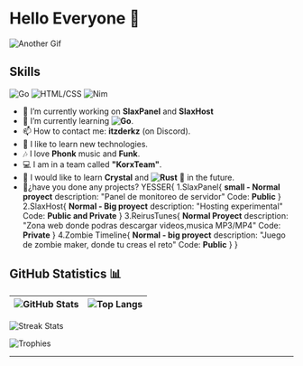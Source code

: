 # Hello Everyone 👋


![Another Gif](https://media.giphy.com/media/L8K62iTDkzGX6/giphy.gif)

## Skills
![Go](https://img.shields.io/badge/-Go-00ADD8?style=flat&logo=go&logoColor=white)
![HTML/CSS](https://img.shields.io/badge/-HTML%2FCSS-E34F26?style=flat&logo=html5&logoColor=white)
![Nim](https://img.shields.io/badge/-Nim-FFE953?style=flat&logo=nim&logoColor=white)

- 🔭 I’m currently working on **SlaxPanel** and **SlaxHost**
- 🌱 I’m currently learning **![Go](https://img.shields.io/badge/-Go-00ADD8?style=flat&logo=go&logoColor=white)**.
- 📫 How to contact me: **itzderkz** (on Discord).
- 🙂 I like to learn new technologies.
- 🎶 I love **Phonk** music and **Funk**.
- 💻 I am in a team called **"KorxTeam"**.
- 💯 I would like to learn **Crystal** and **![Rust](https://img.shields.io/badge/-Rust-000000?style=flat&logo=rust&logoColor=white)** 🦀 in the future.
- 💎¿have you done any projects? YESSER{
1.SlaxPanel{
  **small - Normal proyect**
  description: "Panel de monitoreo de servidor"
  Code: **Public**
  }
2.SlaxHost{
  **Normal - Big proyect**
  description: "Hosting experimental"
  Code: **Public and Private**
  }
3.ReirusTunes{
  **Normal Proyect**
  description: "Zona web donde podras descargar videos,musica MP3/MP4"
  Code: **Private**
  }
4.Zombie Timeline{
  **Normal - big proyect**
  description: "Juego de zombie maker, donde tu creas el reto"
  Code: **Public**
  }
}

## GitHub Statistics 📊

| ![GitHub Stats](https://github-readme-stats.vercel.app/api?username=ZDerkzx&show_icons=true&count_private=true) | ![Top Langs](https://github-readme-stats.vercel.app/api/top-langs/?username=ZDerkzx&layout=compact) |
| :-------------------------------------------------------------------------------------------------------------: | :-----------------------------------------------------------------------------------------------: |

![Streak Stats](https://github-readme-streak-stats.herokuapp.com/?user=ZDerkzx&theme=dark)

![Trophies](https://github-profile-trophy.vercel.app/?username=ZDerkzx&theme=darkhub)

---
